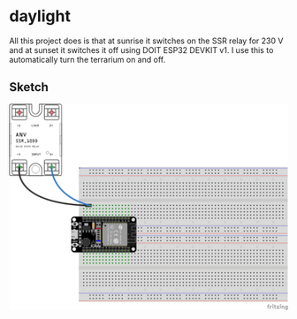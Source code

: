 # daylight

All this project does is that at sunrise it switches on the SSR relay for 230 V and at sunset it switches it off using DOIT ESP32 DEVKIT v1. I use this to automatically turn the terrarium on and off.

## Sketch

![Sketch](sketch.png "Sketch")
